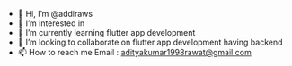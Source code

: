 - 👋 Hi, I’m @addiraws
- 👀 I’m interested in 
- 🌱 I’m currently learning flutter app development
- 💞️ I’m looking to collaborate on flutter app development having backend
- 📫 How to reach me Email : adityakumar1998rawat@gmail.com

<!---
addiraws/addiraws is a ✨ special ✨ repository because its `README.md` (this file) appears on your GitHub profile.
You can click the Preview link to take a look at your changes.
--->
